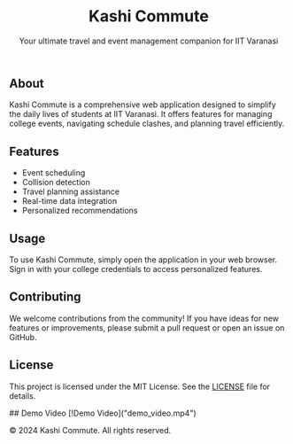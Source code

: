<!DOCTYPE html>
<html lang="en">
<head>
    <meta charset="UTF-8">
    <meta name="viewport" content="width=device-width, initial-scale=1.0">
</head>
<body>
    <header>
        <h1>Kashi Commute</h1>
        <p>Your ultimate travel and event management companion for IIT Varanasi</p>
    </header>
    <main>
        <section>
            <h2>About</h2>
            <p>Kashi Commute is a comprehensive web application designed to simplify the daily lives of students at IIT Varanasi. It offers features for managing college events, navigating schedule clashes, and planning travel efficiently.</p>
        </section>
        <section>
            <h2>Features</h2>
            <ul>
                <li>Event scheduling</li>
                <li>Collision detection</li>
                <li>Travel planning assistance</li>
                <li>Real-time data integration</li>
                <li>Personalized recommendations</li>
            </ul>
        </section>
        <section>
            <h2>Usage</h2>
            <p>To use Kashi Commute, simply open the application in your web browser. Sign in with your college credentials to access personalized features.</p>
        </section>
        <section>
            <h2>Contributing</h2>
            <p>We welcome contributions from the community! If you have ideas for new features or improvements, please submit a pull request or open an issue on GitHub.</p>
        </section>
        <section>
            <h2>License</h2>
            <p>This project is licensed under the MIT License. See the <a href="LICENSE">LICENSE</a> file for details.</p>
        </section>
    </main>
    ## Demo Video
    [!Demo Video]("demo_video.mp4")
    <footer>
        <p>&copy; 2024 Kashi Commute. All rights reserved.</p>
    </footer>
</body>
</html>
